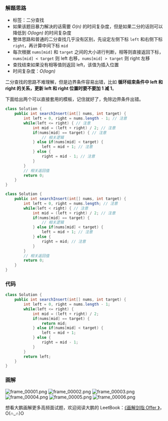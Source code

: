 ### 解题思路

- 标签：二分查找
- 如果该题目暴力解决的话需要 *O(n)* 的时间复杂度，但是如果二分的话则可以降低到 *O(logn)* 的时间复杂度
- 整体思路和普通的二分查找几乎没有区别，先设定左侧下标 `left` 和右侧下标 `right`，再计算中间下标 `mid`
- 每次根据 `nums[mid]` 和 `target` 之间的大小进行判断，相等则直接返回下标，`nums[mid] < target` 则 left 右移，`nums[mid] > target` 则 right 左移
- 查找结束如果没有相等值则返回 left，该值为插入位置
- 时间复杂度：*O(logn)*

二分查找的思路不难理解，但是边界条件容易出错，比如 **循环结束条件中 left 和 right 的关系，更新 left 和 right 位置时要不要加 1 减 1**。

下面给出两个可以直接套用的模板，记住就好了，免除边界条件出错。

```Java []
class Solution {
    public int searchInsert(int[] nums, int target) {
        int left = 0, right = nums.length - 1; // 注意
        while(left <= right) { // 注意
            int mid = (left + right) / 2; // 注意
            if(nums[mid] == target) { // 注意
                // 相关逻辑
            } else if(nums[mid] < target) {
                left = mid + 1; // 注意
            } else {
                right = mid - 1; // 注意
            }
        }
        // 相关返回值
        return 0;
    }
}
```


```Java []
class Solution {
    public int searchInsert(int[] nums, int target) {
        int left = 0, right = nums.length; // 注意
        while(left < right) { // 注意
            int mid = (left + right) / 2; // 注意
            if(nums[mid] == target) {
                // 相关逻辑
            } else if(nums[mid] < target) {
                left = mid + 1; // 注意
            } else {
                right = mid; // 注意
            }
        }
        // 相关返回值
        return 0;
    }
}
```

### 代码

```Java []
class Solution {
    public int searchInsert(int[] nums, int target) {
        int left = 0, right = nums.length - 1;
        while(left <= right) {
            int mid = (left + right) / 2;
            if(nums[mid] == target) {
                return mid;
            } else if(nums[mid] < target) {
                left = mid + 1;
            } else {
                right = mid - 1;
            }
        }
        return left;
    }
}
```

### 画解

 ![frame_00001.png](https://pic.leetcode-cn.com/5a0a4dcb1d8a219fa0107277c7913c4d7cce13827135453ec05f4143ac6a6074-frame_00001.png) ![frame_00002.png](https://pic.leetcode-cn.com/3af8dbf7c6fa8709696349cdfd55408a2c6d3bd2ab1bd7f6a4f6f304a961ede9-frame_00002.png) ![frame_00003.png](https://pic.leetcode-cn.com/918d4aac41675880f1a6aea7d01ee7ce462c9200cbc34d748ad2a205dfdf7f88-frame_00003.png) ![frame_00004.png](https://pic.leetcode-cn.com/d9568ad2f55a33524f19b2c8ce57e8459821c630fb9dfbc6b4a27d04c4ddfb60-frame_00004.png) ![frame_00005.png](https://pic.leetcode-cn.com/dfb8df989032749452ad09b9e7b91640bb836cedc8b1317b856511ae663ec019-frame_00005.png) ![frame_00006.png](https://pic.leetcode-cn.com/f1718773b86de8122c05b7ab985c643375e47081546618378aa638e2df0e2514-frame_00006.png) 

想看大鹏画解更多高频面试题，欢迎阅读大鹏的 LeetBook：[《画解剑指 Offer 》](https://leetcode-cn.com/leetbook/detail/illustrate-lcof/)，O(∩_∩)O